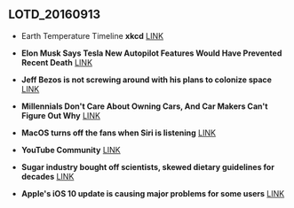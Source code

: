 ## LOTD_20160913

- Earth Temperature Timeline **xkcd** [LINK](http://xkcd.com/1732/)

- **Elon Musk Says Tesla New Autopilot Features Would Have Prevented Recent Death** [LINK](https://tech.slashdot.org/story/16/09/12/1347217/elon-musk-says-tesla-new-autopilot-features-would-have-prevented-recent-death)

- **Jeff Bezos is not screwing around with his plans to colonize space** [LINK](http://arstechnica.com/science/2016/09/blue-origin-unveils-plans-to-fly-a-monster-rocket-by-decades-end/)

- **Millennials Don't Care About Owning Cars, And Car Makers Can't Figure Out Why** [LINK](https://www.fastcoexist.com/3027876/millennials-dont-care-about-owning-cars-and-car-makers-cant-figure-out-why)

- **MacOS turns off the fans when Siri is listening** [LINK](https://news.ycombinator.com/item?id=12488429)

- **YouTube Community** [LINK](https://www.producthunt.com/tech/youtube-community?utm_source=browser_notification&utm_medium=browser_notification&utm_campaign=youtube-community)

- **Sugar industry bought off scientists, skewed dietary guidelines for decades** [LINK](http://arstechnica.com/science/2016/09/sugar-industry-bought-off-scientists-skewed-dietary-guidelines-for-decades/)

- **Apple's iOS 10 update is causing major problems for some users** [LINK](http://www.theverge.com/2016/9/13/12904582/apple-ios-10-iphone-update-fail)